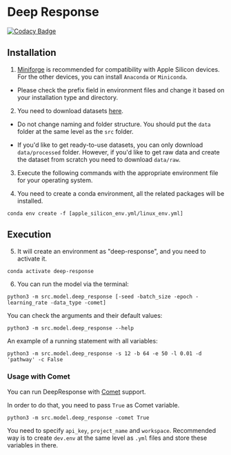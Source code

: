 # Deep Response

[![Codacy Badge](https://api.codacy.com/project/badge/Grade/09c5b2bbb6c24d83ba363c7a5c059f7f)](https://app.codacy.com/gh/burakcan-izmirli/DeepResponse?utm_source=github.com&utm_medium=referral&utm_content=burakcan-izmirli/DeepResponse&utm_campaign=Badge_Grade_Settings)

## Installation

1. [Miniforge](https://github.com/conda-forge/miniforge) is recommended for compatibility with Apple Silicon devices.
For the other devices, you can install ```Anaconda``` or ```Miniconda```.

* Please check the prefix field in environment files and change it based on your installation type and directory.

2. You need to download datasets [here](https://drive.google.com/drive/folders/1xfcCyPMVGzhtBxrfv3VtTyCqsOG9oRQk?usp=sharing).

* Do not change naming and folder structure. You should put the ```data``` folder at the same level as the ```src``` folder.

* If you'd like to get ready-to-use datasets, you can only download ```data/processed``` folder. However, if you'd like to get raw data and create the dataset from scratch you need to download ```data/raw```.

3. Execute the following commands with the appropriate environment file for your operating system. 

4. You need to create a conda environment, all the related packages will be installed.

```
conda env create -f [apple_silicon_env.yml/linux_env.yml]
```
## Execution

5. It will create an environment as "deep-response", and you need to activate it.
```
conda activate deep-response
```
6. You can run the model via the terminal:
```
python3 -m src.model.deep_response [-seed -batch_size -epoch -learning_rate -data_type -comet]
```
You can check the arguments and their default values:
```
python3 -m src.model.deep_response --help
```
An example of a running statement with all variables:
```
python3 -m src.model.deep_response -s 12 -b 64 -e 50 -l 0.01 -d 'pathway' -c False
```
### Usage with Comet

You can run DeepResponse with [Comet](https://www.comet.com) support.

In order to do that, you need to pass ```True``` as Comet variable.

```
python3 -m src.model.deep_response -comet True
```

You need to specify ```api_key```, ```project_name``` and ```workspace```. Recommended way is to create ```dev.env``` at the same level as ```.yml``` files and store these variables in there. 
